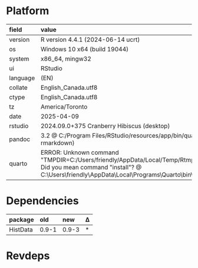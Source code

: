 # Platform

|field    |value                                                                                                                                                                                              |
|:--------|:--------------------------------------------------------------------------------------------------------------------------------------------------------------------------------------------------|
|version  |R version 4.4.1 (2024-06-14 ucrt)                                                                                                                                                                  |
|os       |Windows 10 x64 (build 19044)                                                                                                                                                                       |
|system   |x86_64, mingw32                                                                                                                                                                                    |
|ui       |RStudio                                                                                                                                                                                            |
|language |(EN)                                                                                                                                                                                               |
|collate  |English_Canada.utf8                                                                                                                                                                                |
|ctype    |English_Canada.utf8                                                                                                                                                                                |
|tz       |America/Toronto                                                                                                                                                                                    |
|date     |2025-04-09                                                                                                                                                                                         |
|rstudio  |2024.09.0+375 Cranberry Hibiscus (desktop)                                                                                                                                                         |
|pandoc   |3.2 @ C:/Program Files/RStudio/resources/app/bin/quarto/bin/tools/ (via rmarkdown)                                                                                                                 |
|quarto   |ERROR: Unknown command "TMPDIR=C:/Users/friendly/AppData/Local/Temp/Rtmp2Lt7cc/file5bc0632e6dcd". Did you mean command "install"? @ C:\Users\friendly\AppData\Local\Programs\Quarto\bin\quarto.exe |

# Dependencies

|package  |old   |new   |Δ  |
|:--------|:-----|:-----|:--|
|HistData |0.9-1 |0.9-3 |*  |

# Revdeps

